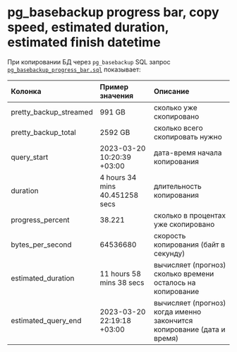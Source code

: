 # pg_basebackup progress bar, copy speed, estimated duration, estimated finish datetime

При копировании БД через `pg_basebackup` SQL запрос [`pg_basebackup_progress_bar.sql`](pg_basebackup_progress_bar.sql) показывает:

| Колонка | Пример значения | Описание | 
| :- | :- | :- |
| pretty\_backup\_streamed | 991 GB | сколько уже скопировано |
| pretty\_backup\_total | 2592 GB | сколько всего скопировать нужно |
| query\_start | 2023-03-20 10:20:39 +03:00 | дата-время начала копирования |
| duration | 4 hours 34 mins 40.451258 secs | длительность копирования |
| progress\_percent | 38.221 | сколько в процентах уже скопировано |
| bytes\_per\_second | 64536680 | скорость копирования (байт в секунду) |
| estimated\_duration | 11 hours 58 mins 38 secs | вычисляет (прогноз) сколько времени осталось на копирование |
| estimated\_query\_end | 2023-03-20 22:19:18 +03:00 | вычисляет (прогноз) когда именно закончится копирование (дата и время) |

